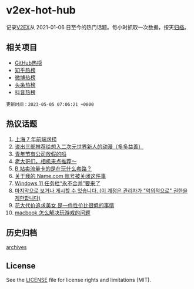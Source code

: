 # v2ex-hot-hub

 记录[V2EX](https://www.v2ex.com/)从 2021-01-06 日至今的热门话题。每小时抓取一次数据，按天[归档](archives)。
 
 ## 相关项目

- [GitHub热榜](https://github.com/snaildev/github-hot-hub)
- [知乎热榜](https://github.com/snaildev/zhihu-hot-hub)
- [微博热榜](https://github.com/snaildev/weibo-hot-hub)
- [头条热榜](https://github.com/snaildev/toutiao-hot-hub)
- [抖音热榜](https://github.com/snaildev/douyin-hot-hub)


 `更新时间：2023-05-05 07:06:21 +0800`

## 热议话题

1. [上海 7 年前端求捞](https://www.v2ex.com/t/937283)
1. [说出三部推荐给想入二次元世界新人的动漫（多多益善）](https://www.v2ex.com/t/937247)
1. [青年节有公司放假的吗](https://www.v2ex.com/t/937110)
1. [老大哥们，相机来点推荐～](https://www.v2ex.com/t/937144)
1. [B 站卖流量卡的是在玩什么套路？](https://www.v2ex.com/t/937108)
1. [关于我的 Name.com 账号被关闭这件事](https://www.v2ex.com/t/937140)
1. [Windows 11 任务栏“永不合并”要来了](https://www.v2ex.com/t/937119)
1. [마지막으로 보거나 게시할 수 있습니다. (이 계정은 관리자가 "악의적으로" 권한을 제한합니다)](https://www.v2ex.com/t/937335)
1. [花大代价追求美女 是一件性价比很低的事情](https://www.v2ex.com/t/937139)
1. [macbook 怎么解决玩游戏的问题](https://www.v2ex.com/t/937208)

## 历史归档

[archives](archives)

## License

See the [LICENSE](LICENSE) file for license rights and limitations (MIT).
